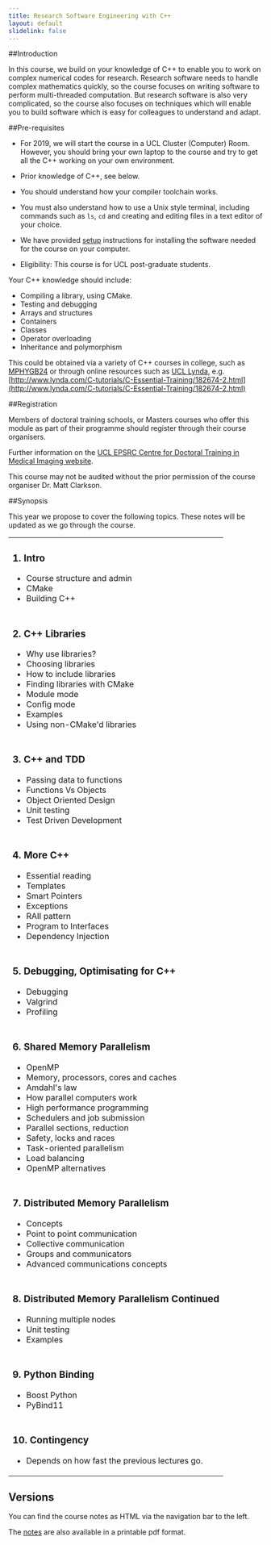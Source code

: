 ```yaml
---
title: Research Software Engineering with C++
layout: default
slidelink: false
---
```


##Introduction

In this course, we build on your knowledge of C++ to enable you to work on complex numerical codes for research.
Research software needs to handle complex mathematics quickly, so the course focuses on writing software to perform multi-threaded computation. But research software is also
very complicated, so the course also focuses on techniques which will enable you to build software which is easy for colleagues
to understand and adapt.

##Pre-requisites

* For 2019, we will start the course in a UCL Cluster (Computer) Room. However, you
  should bring your own laptop to the course and try to get all the C++ working on your own environment.
* Prior knowledge of C++, see below.
* You should understand how your compiler toolchain works.
* You must also understand how to use a Unix style terminal, including commands such as ```ls```, ```cd``` and creating and editing files in a text editor of your choice.
* We have provided [setup](98Installation) instructions for installing the software needed for the course on your computer.

* Eligibility: This course is for UCL post-graduate students.

Your C++ knowledge should include:

* Compiling a library, using CMake.
* Testing and debugging
* Arrays and structures
* Containers
* Classes
* Operator overloading
* Inheritance and polymorphism

This could be obtained via a variety of C++ courses in college, such as
[MPHYGB24](https://moodle.ucl.ac.uk/course/view.php?id=5395)
or through online resources such as [UCL Lynda](https://www.ucl.ac.uk/lynda),
 e.g. [http://www.lynda.com/C-tutorials/C-Essential-Training/182674-2.html](http://www.lynda.com/C-tutorials/C-Essential-Training/182674-2.html)

##Registration

Members of doctoral training schools, or Masters courses who offer this module as part of their programme should register through their course organisers.

Further information on the [UCL EPSRC Centre for Doctoral Training in Medical Imaging website](http://medicalimaging-cdt.ucl.ac.uk/programmes).

This course may not be audited without the prior permission of the course organiser Dr. Matt Clarkson.

##Synopsis

This year we propose to cover the following topics. These notes will be updated as we go through the course.

<table>
 <tbody>

  <tr>

   <td>
    <h3>1. Intro</h3>
    <ul>
     <li>Course structure and admin</li>
     <li>CMake</li>
     <li>Building C++</li>        
    </ul>
   </td>

  </tr>
  <tr>
  
   <td>
    <h3>2. C++ Libraries</h3>
    <ul>
     <li>Why use libraries?</li>
     <li>Choosing libraries</li>
     <li>How to include libraries</li>
     <li>Finding libraries with CMake</li>
     <li>Module mode</li>
     <li>Config mode</li>
     <li>Examples</li>
     <li>Using non-CMake'd libraries</li>     
    </ul>
   </td>
  
  </tr>
  <tr>
  
   <td>
    <h3>3. C++ and TDD</h3>
    <ul>
     <li>Passing data to functions</li>
     <li>Functions Vs Objects</li>
     <li>Object Oriented Design</li>
     <li>Unit testing</li> 
     <li>Test Driven Development</li>
    </ul>
   </td>

  </tr>
  <tr>
     
   <td>
    <h3>4. More C++</h3>
    <ul>
     <li>Essential reading</li>
     <li>Templates</li>
     <li>Smart Pointers</li>
     <li>Exceptions</li>
     <li>RAII pattern</li>
     <li>Program to Interfaces</li>
     <li>Dependency Injection</li>
    </ul>
   </td>

  </tr>
  <tr>

   <td>
    <h3>5. Debugging, Optimisating for C++</h3>
    <ul>
     <li>Debugging</li>
     <li>Valgrind</li>
     <li>Profiling</li>
    </ul>
   </td>
  
  </tr>
  <tr>
  
   <td>
    <h3>6. Shared Memory Parallelism</h3>
    <ul>
     <li>OpenMP</li>
     <li>Memory, processors, cores and caches</li>
     <li>Amdahl's law</li>
     <li>How parallel computers work</li>
     <li>High performance programming</li>
     <li>Schedulers and job submission</li>     
     <li>Parallel sections, reduction</li>
     <li>Safety, locks and races</li>
     <li>Task-oriented parallelism</li>
     <li>Load balancing</li>
     <li>OpenMP alternatives</li>
    </ul>
   </td>
     
  </tr>
  <tr>
         
   <td>
    <h3>7. Distributed Memory Parallelism</h3>
    <ul>
     <li>Concepts</li>
     <li>Point to point communication</li>
     <li>Collective communication</li>
     <li>Groups and communicators</li>
     <li>Advanced communications concepts</li>
    </ul>
   </td>

  </tr>
  <tr>


   <td>
    <h3>8. Distributed Memory Parallelism Continued</h3>
    <ul>
     <li>Running multiple nodes</li>
     <li>Unit testing</li>
     <li>Examples</li>
    </ul>
   </td>

  </tr>
  <tr>


   <td>
    <h3>9. Python Binding</h3>
    <ul>
     <li>Boost Python</li>
     <li>PyBind11</li>
    </ul>
   </td>

  </tr>
  <tr>


   <td>
    <h3>10. Contingency</h3>
    <ul>
     <li>Depends on how fast the previous lectures go.</li>
    </ul>
   </td>

  </tr>

 </tbody>
</table>


Versions
--------

You can find the course notes as HTML via the navigation bar to the left.

The [notes](notes.pdf) are also available in  a printable pdf format.
